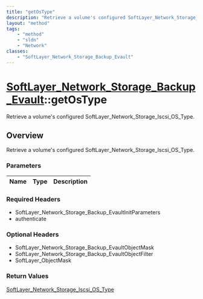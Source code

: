 ```yaml
---
title: "getOsType"
description: "Retrieve a volume's configured SoftLayer_Network_Storage_Iscsi_OS_Type."
layout: "method"
tags:
    - "method"
    - "sldn"
    - "Network"
classes:
    - "SoftLayer_Network_Storage_Backup_Evault"
---
```

# [SoftLayer_Network_Storage_Backup_Evault](/reference/services/SoftLayer_Network_Storage_Backup_Evault)::getOsType

Retrieve a volume's configured SoftLayer_Network_Storage_Iscsi_OS_Type.


## Overview 
Retrieve a volume's configured SoftLayer_Network_Storage_Iscsi_OS_Type.

### Parameters 
|Name | Type | Description |
| --- | --- | --- |


### Required Headers
* SoftLayer_Network_Storage_Backup_EvaultInitParameters
* authenticate

### Optional Headers
* SoftLayer_Network_Storage_Backup_EvaultObjectMask
* SoftLayer_Network_Storage_Backup_EvaultObjectFilter
* SoftLayer_ObjectMask

### Return Values
<a href='/reference/datatypes/SoftLayer_Network_Storage_Iscsi_OS_Type'>SoftLayer_Network_Storage_Iscsi_OS_Type </a>

